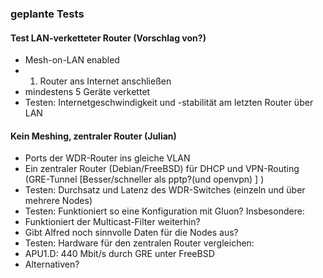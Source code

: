 ### geplante Tests

#### Test LAN-verketteter Router (Vorschlag von?)
* Mesh-on-LAN enabled
* 1. Router ans Internet anschließen
* mindestens 5 Geräte verkettet
* Testen: Internetgeschwindigkeit und -stabilität am letzten Router über LAN

#### Kein Meshing, zentraler Router (Julian)
* Ports der WDR-Router ins gleiche VLAN
* Ein zentraler Router (Debian/FreeBSD) für DHCP und VPN-Routing (GRE-Tunnel [Besser/schneller als pptp?(und openvpn) ]   )
* Testen: Durchsatz und Latenz des WDR-Switches (einzeln und über mehrere Nodes)
* Testen: Funktioniert so eine Konfiguration mit Gluon? Insbesondere:
 * Funktioniert der Multicast-Filter weiterhin?
 * Gibt Alfred noch sinnvolle Daten für die Nodes aus?
* Testen: Hardware für den zentralen Router vergleichen:
 * APU1.D: 440 Mbit/s durch GRE unter FreeBSD
 * Alternativen?
 